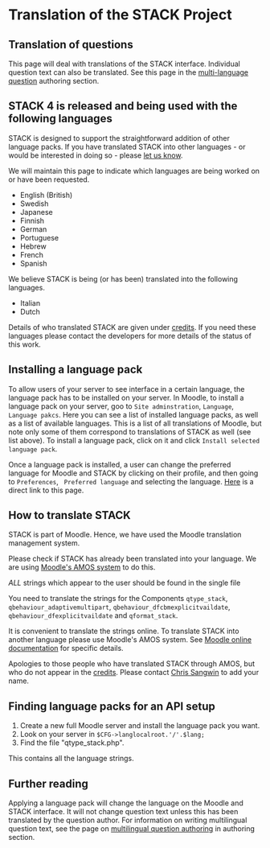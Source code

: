 # Translation of the STACK Project

## Translation of questions

This page will deal with translations of the STACK interface. Individual question text can also be translated. See this page in the [multi-language question](../Authoring/Languages.md) authoring section.

## STACK 4 is released and being used with the following languages


STACK is designed to support the straightforward addition of other language packs. If you have translated STACK into other languages - or would be interested in doing so - please [let us know](mailto:C.J.Sangwin@ed.ac.uk).

We will maintain this page to indicate which languages are being worked on or have been requested.

* English (British)
* Swedish
* Japanese
* Finnish
* German
* Portuguese 
* Hebrew
* French
* Spanish

We believe STACK is being (or has been) translated into the following languages.

* Italian
* Dutch

Details of who translated STACK are given under [credits](../About/Credits.md).  If you need these languages please contact the developers for more details of the status of this work.

## Installing a language pack

To allow users of your server to see interface in a certain language, the language pack has to be installed on your server. In Moodle, to install a language pack on your server, goo to `Site adminstration`, `Language`, `Language pakcs`. Here you can see a list of installed language packs, as well as a list of available languages. This is a list of all translations of Moodle, but note only some of them correspond to translations of STACK as well (see list above). To install a language pack, click on it and click `Install selected language pack`. 

Once a language pack is installed, a user can change the preferred language for Moodle and STACK by clicking on their profile, and then going to `Preferences`, ` Preferred language` and selecting the language. [Here](https://stack2.maths.ed.ac.uk/demo2018/user/language.php) is a direct link to this page.

## How to translate STACK

STACK is part of Moodle.  Hence, we have used the Moodle translation management system.  

Please check if STACK has already been translated into your language.  We are using [Moodle's AMOS system](http://docs.moodle.org/en/AMOS) to do this.  

_ALL_ strings which appear to the user should be found in the single file

You need to translate the strings for the Components `qtype_stack`,
`qbehaviour_adaptivemultipart`, `qbehaviour_dfcbmexplicitvaildate`,
`qbehaviour_dfexplicitvaildate` and `qformat_stack`.

It is convenient to translate the strings online.  To translate STACK into another language please use Moodle's AMOS system. See [Moodle online documentation](http://docs.moodle.org/en/AMOS) for specific details.

Apologies to those people who have translated STACK through AMOS, but who do not appear in the [credits](../About/Credits.md). Please contact [Chris Sangwin](mailto:C.J.Sangwin@ed.ac.uk) to add your name.

## Finding language packs for an API setup

1. Create a new full Moodle server and install the language pack you want.
2. Look on your server in `$CFG->langlocalroot.'/'.$lang;`
3. Find the file "qtype_stack.php".

This contains all the language strings.

## Further reading

Applying a language pack will change the language on the Moodle and STACK interface. It will not change question text unless this has been translated by the question author. For information on writing multilingual question text, see the page on [multilingual question authoring](../Authoring/Languages.md) in authoring section.


